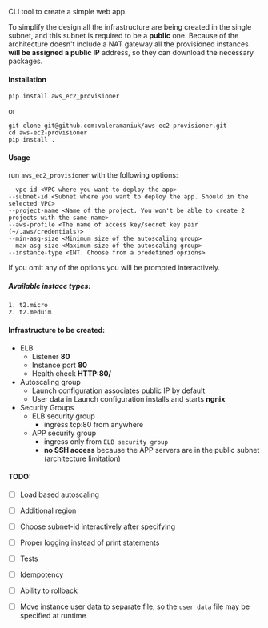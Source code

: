 
CLI tool to create a simple web app.
 
To simplify the design all the infrastructure are being created in the single
subnet, and this subnet is required to be a **public** one. Because of the architecture doesn't include a NAT gateway all the provisioned instances **will be assigned a public IP** address, so they can download the necessary packages.
#### Installation
    pip install aws_ec2_provisioner
or

    git clone git@github.com:valeramaniuk/aws-ec2-provisioner.git
    cd aws-ec2-provisioner
    pip install .

#### Usage
run `aws_ec2_provisioner` with the following options:

    --vpc-id <VPC where you want to deploy the app>
    --subnet-id <Subnet where you want to deploy the app. Should in the selected VPC>
    --project-name <Name of the project. You won't be able to create 2 projects with the same name>
    --aws-profile <The name of access key/secret key pair (~/.aws/credentials)>
    --min-asg-size <Minimum size of the autoscaling group>
    --max-asg-size <Maximum size of the autoscaling group>
    --instance-type <INT. Choose from a predefined oprions>

If you omit any of the options you will be prompted interactively.
##### Available instace types:
    1. t2.micro
    2. t2.meduim

#### Infrastructure to be created:
- ELB
    - Listener **80**
    - Instance port **80**
    - Health check **HTTP:80/**
- Autoscaling group
    - Launch configuration associates public IP by default
    - User data in Launch configuration installs and starts **ngnix**
- Security Groups
    - ELB security group
        - ingress tcp:80 from anywhere
    - APP security group
        - ingress only from `ELB security group`
        - **no SSH access** because the APP servers are in the public subnet (architecture limitation)
    
#### TODO:
- [ ] Load based autoscaling
- [ ] Additional region
- [ ] Choose subnet-id interactively after specifying 
- [ ] Proper logging instead of print statements
- [ ] Tests
- [ ] Idempotency
- [ ] Ability to rollback
- [ ] Move instance user data to separate file, so the `user data` file may be specified at runtime
 